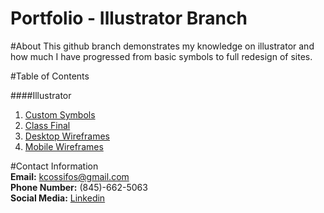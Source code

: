 # Portfolio - Illustrator Branch

#About
This github branch demonstrates my knowledge on illustrator and how much I have progressed from basic symbols to full redesign of sites.  

#Table of Contents

####Illustrator  
1) [Custom Symbols](https://github.com/kcossifos/Portfolio-/tree/Illustrator/CustomSymbols)  
2) [Class Final](https://github.com/kcossifos/Portfolio-/tree/Illustrator/IllustratorFinal)  
3) [Desktop Wireframes](https://github.com/kcossifos/Portfolio-/tree/Illustrator/Desktop%20Wireframes)  
4) [Mobile Wireframes](https://github.com/kcossifos/Portfolio-/tree/Illustrator/Mobile%20Wireframes)  

#Contact Information  
**Email:** kcossifos@gmail.com  
**Phone Number:** (845)-662-5063  
**Social Media:** [Linkedin](https://www.linkedin.com/in/kcossifos/)  
